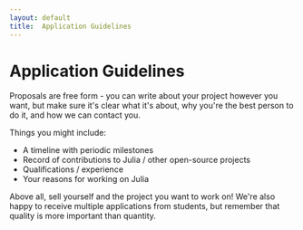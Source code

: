 ```yaml
---
layout: default
title:  Application Guidelines
---
```


# Application Guidelines

Proposals are free form - you can write about your project however you want, but make sure it's clear what it's about, why you're the best person to do it, and how we can contact you.

Things you might include:
* A timeline with periodic milestones
* Record of contributions to Julia / other open-source projects
* Qualifications / experience
* Your reasons for working on Julia

Above all, sell yourself and the project you want to work on! We're also happy to receive multiple applications from students, but remember that quality is more important than quantity.
